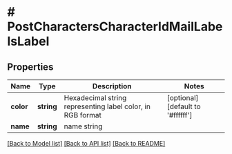# # PostCharactersCharacterIdMailLabelsLabel

## Properties

Name | Type | Description | Notes
------------ | ------------- | ------------- | -------------
**color** | **string** | Hexadecimal string representing label color, in RGB format | [optional] [default to '#ffffff']
**name** | **string** | name string | 

[[Back to Model list]](../../README.md#documentation-for-models) [[Back to API list]](../../README.md#documentation-for-api-endpoints) [[Back to README]](../../README.md)


